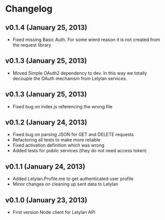 # Changelog

## v0.1.4 (January 25, 2013)

* Fixed missing Basic Auth. For some wierd reason it is not created
from the request library

## v0.1.3 (January 25, 2013)

* Moved Simple OAuth2 dependency to dev. In this way we totally decouple
the OAuth mechanism from Lelylan services.

## v0.1.3 (January 25, 2013)

* Fixed bug on index.js referencing the wrong file

## v0.1.2 (January 24, 2013)

* Fixed bug on parsing JSON for GET and DELETE requests
* Refactoring all tests to make more reliable
* Fixed activation definition which was wrong
* Added tests for public services (they do not need access token)

## v0.1.1 (January 24, 2013)

* Added Lelylan.Profile.me to get authenticated user profile
* Minor changes on cleaning up sent data to Lelylan

## v0.1.0 (January 23, 2013)

* First version Node client for Lelylan API
